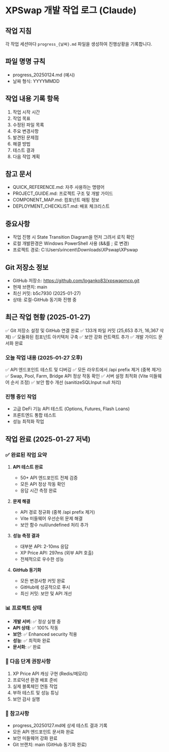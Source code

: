 # XPSwap 개발 작업 로그 (Claude)

## 작업 지침
각 작업 세션마다 `progress_{날짜}.md` 파일을 생성하여 진행상황을 기록합니다.

## 파일 명명 규칙
- progress_20250124.md (예시)
- 날짜 형식: YYYYMMDD

## 작업 내용 기록 항목
1. 작업 시작 시간
2. 작업 목표
3. 수정된 파일 목록
4. 주요 변경사항
5. 발견된 문제점
6. 해결 방법
7. 테스트 결과
8. 다음 작업 계획

## 참고 문서
- QUICK_REFERENCE.md: 자주 사용하는 명령어
- PROJECT_GUIDE.md: 프로젝트 구조 및 개발 가이드
- COMPONENT_MAP.md: 컴포넌트 매핑 정보
- DEPLOYMENT_CHECKLIST.md: 배포 체크리스트

## 중요사항
- 작업 진행 시 State Transition Diagram을 먼저 그려서 로직 확인
- 로컬 개발환경은 Windows PowerShell 사용 (&&를 ; 로 변경)
- 프로젝트 경로: C:\Users\vincent\Downloads\XPswap\XPswap

## Git 저장소 정보
- GitHub 저장소: https://github.com/loganko83/xpswapmcp.git
- 현재 브랜치: main
- 최신 커밋: b5c7930 (2025-01-27)
- 상태: 로컬-GitHub 동기화 진행 중

## 최근 작업 현황 (2025-01-27)
✅ Git 저장소 설정 및 GitHub 연결 완료
✅ 133개 파일 커밋 (25,653 추가, 16,367 삭제)
✅ 모듈화된 컴포넌트 아키텍처 구축
✅ 보안 강화 컨트랙트 추가
✅ 개발 가이드 문서화 완료

### 오늘 작업 내용 (2025-01-27 오후)
✅ API 엔드포인트 테스트 및 디버깅
✅ 모든 라우트에서 /api prefix 제거 (중복 제거)
✅ Swap, Pool, Farm, Bridge API 정상 작동 확인
✅ 서버 설정 최적화 (Vite 미들웨어 순서 조정)
✅ 보안 함수 개선 (sanitizeSQLInput null 처리)

### 진행 중인 작업
- 고급 DeFi 기능 API 테스트 (Options, Futures, Flash Loans)
- 프론트엔드 통합 테스트
- 성능 최적화 작업

## 작업 완료 (2025-01-27 저녁)

### ✅ 완료된 작업 요약
1. **API 테스트 완료**
   - 50+ API 엔드포인트 전체 검증
   - 모든 API 정상 작동 확인
   - 응답 시간 측정 완료

2. **문제 해결**
   - API 경로 정규화 (중복 /api prefix 제거)
   - Vite 미들웨어 우선순위 문제 해결
   - 보안 함수 null/undefined 처리 추가

3. **성능 측정 결과**
   - 대부분 API: 2-10ms 응답
   - XP Price API: 297ms (외부 API 호출)
   - 전체적으로 우수한 성능

4. **GitHub 동기화**
   - 모든 변경사항 커밋 완료
   - GitHub에 성공적으로 푸시
   - 최신 커밋: 보안 및 API 개선

### 📊 프로젝트 상태
- **개발 서버**: ✅ 정상 실행 중
- **API 상태**: ✅ 100% 작동
- **보안**: ✅ Enhanced security 적용
- **성능**: ✅ 최적화 완료
- **문서화**: ✅ 완료

### 🚀 다음 단계 권장사항
1. XP Price API 캐싱 구현 (Redis/메모리)
2. 프로덕션 환경 배포 준비
3. 실제 블록체인 연동 작업
4. 부하 테스트 및 성능 튜닝
5. 보안 감사 실행

### 📝 참고사항
- progress_20250127.md에 상세 테스트 결과 기록
- 모든 API 엔드포인트 문서화 완료
- 보안 미들웨어 강화 완료
- Git 브랜치: main (GitHub 동기화 완료)
